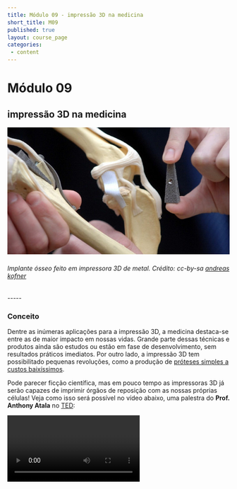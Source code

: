 ```yaml
---
title: Módulo 09 - impressão 3D na medicina
short_title: M09
published: true
layout: course_page
categories:
 - content
---
```



# Módulo 09
## impressão 3D na medicina

<div class="span4 center-block">
<img class="img-responsive img-thumbnail" src="/img/m09/implant.jpg"/>
<h6>Implante ósseo feito em impressora 3D de metal. Crédito: cc-by-sa <a href="https://www.flickr.com/photos/134289505@N07/" target="_blank">andreas kofner</a></h6>
</div>
-----

### Conceito

Dentre as inúmeras aplicações para a impressão 3D, a medicina destaca-se entre as de maior impacto em nossas vidas. Grande parte dessas técnicas e produtos ainda são estudos ou estão em fase de desenvolvimento, sem resultados práticos imediatos. Por outro lado, a impressão 3D tem possibilitado pequenas revoluções, como a produção de [próteses simples a custos baixíssimos](http://www.thingiverse.com/thing:229620).

Pode parecer ficção científica, mas em pouco tempo as impressoras 3D já serão capazes de imprimir órgãos de reposição com as nossas próprias células! Veja como isso será possível no vídeo abaixo, uma palestra do **Prof. Anthony Atala** no [TED](http://ted.com):

<video src="http://video-subtitle.tedcdn.com/talk/podcast/2011/None/AnthonyAtala_2011-480p-pt-br.mp4" controls/>

-----

O uso da impressão 3D para a produção de implantes ósseos ou guias para cirurgias já é uma realidade. Em 2012, na Metamáquina, imprimimos uma **tomografia** de uma artéria de um paciente do Hospital das Clínicas da USP. A artéria impressa, naturalmente, não foi implantada, mas foi usada pelo cirurgião para planejar sua cirurgia, já que ela seria feita em um local de difícil acesso, dependendo apenas do tato! Veja o resultado na imagem abaixo:

<div class="span4 center-block">
<img class="img-responsive img-thumbnail" src="/img/m09/aorta.jpg"/>
<h6>Crédito: Metamáquina</h6>
</div>
-----

### Técnica

Nesta seção, vamos falar de alguns softwares usados para criar modelos 3D. No Módulo 04, aprendemos sobre os arquivos STL, que contém a malha de triângulos que dá a forma tridimensional ao modelo. Mas de onde vem essa malha de triângulos? Como fazemos para **criar** um arquivo 3D?

Mas antes, vamos falar da *impressora 2D*, isto é, a boa e velha impressora de papel. Existem diferentes programas no computador que são compatíveis com a impressora de papel, como editores de texto, editores de imagens, planilhas eletrônicas, entre tantos outros.

Pois bem, para a criação de modelos 3D funciona da mesma maneira. Temos diferentes softwares de modelagem 3D para diferentes aplicações. Em geral, todos eles são capazes de gerar os arquivos STL, que são como um *PDF da impressão 3D*. Não cabe nesse curso aprendermos a utilizar cada um destes softwares, mas vamos listar alguns deles:

* [Blender](https://pt.wikipedia.org/wiki/Blender): software de modelagem 3D e [animação](https://www.youtube.com/watch?v=Y-rmzh0PI3c) [digital](https://www.youtube.com/watch?v=YE7VzlLtp-4).

<div class="span4 center-block">
<img class="img-responsive img-thumbnail" src="/img/m09/blender.jpg"/>
<h6>Crédito: Engrenagem da Metamáquina 2 no Blender</h6>
</div>
-----

* [OpenSCAD](https://en.wikipedia.org/wiki/OpenSCAD): software de modelagem 3D paramétrica. A Metamáquina 2 [foi projetada nele](https://github.com/metamaquina/Metamaquina2)!

<div class="span4 center-block">
<img class="img-responsive img-thumbnail" src="/img/m09/openscad.png"/>
<h6>Crédito: Projeto do extrusor da Metamáquina 2 no OpenSCAD</h6>
</div>
-----

* [MeshLab](http://www.meshlab.org/): software de processamento e edição de malhas. Ele não é usado para criar, mas para dar retoques, processar ou corrigir modelos 3D, especialmente modelos obtidos através de processo de escaneamento ou tomografia. O modelo 3D da aorta que citamos anteriormente passou por este programa em uma das suas etapas.

* [InVesalius](https://pt.wikipedia.org/wiki/InVesalius): software para reconstrução tridimensional de imagens obtidas por tomografia. Também foi usado na criação da artéria que citamos anteriormente.

* [FreeCAD](https://en.wikipedia.org/wiki/FreeCAD): Programa CAD 3D voltado à engenharia mecânica e design de produto, mas também adequado para arquitetura e outras especialidades de engenharia.

Todos esses softwares que citamos são [softwares livres](https://www.gnu.org/philosophy/free-sw.html) e estão disponíveis para download! Você pode baixá-los ou até testá-los na sua máquina caso já estejam instalados.

Existem também softwares não-livres para modelagem 3D. Nós não os recomendamos, pois restringem as possibilidades de uso e modificação pelo usuário. **AutoCAD**, **SolidWorks** e **Google Sketchup** são os softwares mais conhecidos nesta categoria.

-----

### Aplicação

Vamos agora usar as nossas impressoras 3D para imprimir um objeto de aplicação médica. Vamos propor dois projetos, mas você também pode procurar outras coisas no [Thingiverse](https://thingiverse.org) ou em outros sites na internet!

* Esta [prótese de mão](http://www.thingiverse.com/thing:229620) foi criada pelo pai de um garoto com uma deformação. Uma prótese desse tipo pode custar mais de 20 mil dólares, mas com uma impressora 3D é possível fazer uma similar gastando-se menos de 15 dólares em material. No *Thingiverse* há [diversas variantes e projetos similares](http://www.thingiverse.com/search?q=prosthetic+hand), inclusive [uma que nem precisa de parafusos](http://www.thingiverse.com/thing:92937) para ser montada.

<div class="span4 center-block">
<img class="img-responsive img-thumbnail" src="/img/m09/printed-hand.jpg"/>
<h6>Crédito: GPL <a href="http://www.thingiverse.com/profbink" target="_blank">profbink</a></h6>
</div>
-----

* Um modelo 3D de uma artéria de verdade foi criado no programa *InVesalius* a partir de uma tomografia do paciente e pode ser impresso em uma impressora 3D comum. O modelo não cabe em uma única impressão pois é mais alto que a máquina, e por isso foi dividido em dois arquivos: <a href="/img/m09/aorta_bifurcation_A.stl">aorta A</a> e <a href="/img/m09/aorta_bifurcation_B.stl">aorta B</a>. A impressão das duas partes dura aproximadamente duas horas! Você pode imprimir uma parte de cada vez ou ainda usar o *Cura* para fazer um **plate** e imprimir as duas partes ao mesmo tempo, como fizemos no Módulo 05. Ao final, cole as duas partes!

<div class="span4 center-block">
<img class="img-responsive img-thumbnail" src="/img/m09/cura-aorta.png"/>
</div>
-----

